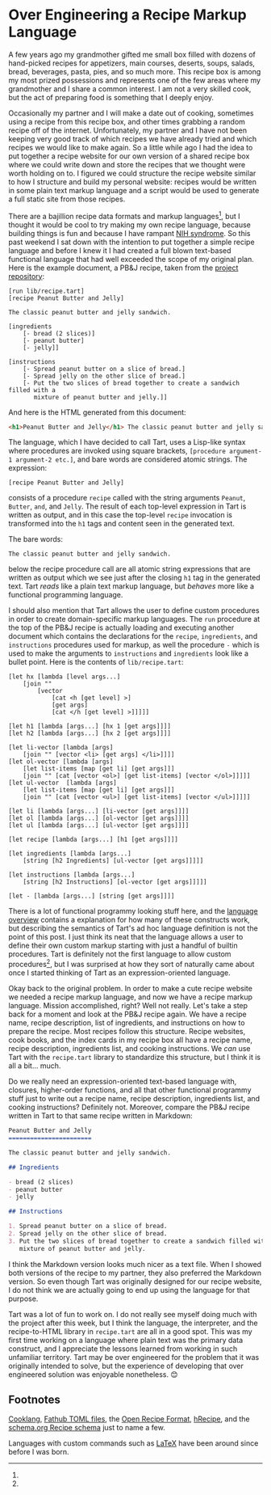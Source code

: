 Over Engineering a Recipe Markup Language
=========================================

A few years ago my grandmother gifted me small box filled with dozens of
hand-picked recipes for appetizers, main courses, deserts, soups, salads,
bread, beverages, pasta, pies, and so much more. This recipe box is among my
most prized possessions and represents one of the few areas where my
grandmother and I share a common interest. I am not a very skilled cook, but
the act of preparing food is something that I deeply enjoy.

Occasionally my partner and I will make a date out of cooking, sometimes using
a recipe from this recipe box, and other times grabbing a random recipe off of
the internet. Unfortunately, my partner and I have not been keeping very good
track of which recipes we have already tried and which recipes we would like to
make again. So a little while ago I had the idea to put together a recipe
website for our own version of a shared recipe box where we could write down
and store the recipes that we thought were worth holding on to. I figured we
could structure the recipe website similar to how I structure and build my
personal website: recipes would be written in some plain text markup language
and a script would be used to generate a full static site from those recipes.

There are a bajillion recipe data formats and markup languages[^1], but I
thought it would be cool to try making my own recipe language, because building
things is fun and because I have rampant [NIH
syndrome](https://en.wikipedia.org/wiki/Not_invented_here). So this past
weekend I sat down with the intention to put together a simple recipe language
and before I knew it I had created a full blown text-based functional language
that had well exceeded the scope of my original plan. Here is the example
document, a PB&J recipe, taken from the [project
repository](https://github.com/ashn-dot-dev/tart):

```
[run lib/recipe.tart]
[recipe Peanut Butter and Jelly]

The classic peanut butter and jelly sandwich.

[ingredients
    [- bread (2 slices)]
    [- peanut butter]
    [- jelly]]

[instructions
    [- Spread peanut butter on a slice of bread.]
    [- Spread jelly on the other slice of bread.]
    [- Put the two slices of bread together to create a sandwich filled with a
       mixture of peanut butter and jelly.]]
```

And here is the HTML generated from this document:

```html
<h1>Peanut Butter and Jelly</h1> The classic peanut butter and jelly sandwich. <h2>Ingredients</h2> <ul><li>bread (2 slices)</li><li>peanut butter</li><li>jelly</li></ul> <h2>Instructions</h2> <ol><li>Spread peanut butter on a slice of bread.</li><li>Spread jelly on the other slice of bread.</li><li>Put the two slices of bread together to create a sandwich filled with a mixture of peanut butter and jelly.</li></ol>
```

The language, which I have decided to call Tart, uses a Lisp-like syntax where
procedures are invoked using square brackets, `[procedure argument-1 argument-2
etc.]`, and bare words are considered atomic strings. The expression:

```
[recipe Peanut Butter and Jelly]
```

consists of a procedure `recipe` called with the string arguments `Peanut`,
`Butter`, `and`, and `Jelly`. The result of each top-level expression in Tart
is written as output, and in this case the top-level `recipe` invocation is
transformed into the `h1` tags and content seen in the generated text.

The bare words:

```
The classic peanut butter and jelly sandwich.
```

below the recipe procedure call are all atomic string expressions that are
written as output which we see just after the closing `h1` tag in the generated
text. Tart *reads* like a plain text markup language, but *behaves* more like a
functional programming language.

I should also mention that Tart allows the user to define custom procedures in
order to create domain-specific markup languages. The `run` procedure at the
top of the PB&J recipe is actually loading and executing another document which
contains the declarations for the `recipe`, `ingredients`, and `instructions`
procedures used for markup, as well the procedure `-` which is used to make the
arguments to `instructions` and `ingredients` look like a bullet point. Here is
the contents of `lib/recipe.tart`:

```
[let hx [lambda [level args...]
    [join ""
        [vector
            [cat <h [get level] >]
            [get args]
            [cat </h [get level] >]]]]]

[let h1 [lambda [args...] [hx 1 [get args]]]]
[let h2 [lambda [args...] [hx 2 [get args]]]]

[let li-vector [lambda [args]
    [join "" [vector <li> [get args] </li>]]]]
[let ol-vector [lambda [args]
    [let list-items [map [get li] [get args]]]
    [join "" [cat [vector <ol>] [get list-items] [vector </ol>]]]]]
[let ul-vector  [lambda [args]
    [let list-items [map [get li] [get args]]]
    [join "" [cat [vector <ul>] [get list-items] [vector </ul>]]]]]

[let li [lambda [args...] [li-vector [get args]]]]
[let ol [lambda [args...] [ol-vector [get args]]]]
[let ul [lambda [args...] [ul-vector [get args]]]]

[let recipe [lambda [args...] [h1 [get args]]]]

[let ingredients [lambda [args...]
    [string [h2 Ingredients] [ul-vector [get args]]]]]

[let instructions [lambda [args...]
    [string [h2 Instructions] [ol-vector [get args]]]]]

[let - [lambda [args...] [string [get args]]]]
```

There is a lot of functional programmy looking stuff here, and the [language
overview](https://github.com/ashn-dot-dev/tart/blob/main/overview.tart)
contains a explanation for how many of these constructs work, but describing
the semantics of Tart's ad hoc language definition is not the point of this
post. I just think its neat that the language allows a user to define their own
custom markup starting with just a handful of builtin procedures. Tart is
definitely not the first language to allow custom procedures[^2], but I was
surprised at how they sort of naturally came about once I started thinking of
Tart as an expression-oriented language.

Okay back to the original problem. In order to make a cute recipe website we
needed a recipe markup language, and now we have a recipe markup language.
Mission accomplished, right? Well not really. Let's take a step back for a
moment and look at the PB&J recipe again. We have a recipe name, recipe
description, list of ingredients, and instructions on how to prepare the
recipe. Most recipes follow this structure. Recipe websites, cook books, and
the index cards in my recipe box all have a recipe name, recipe description,
ingredients list, and cooking instructions. We *can* use Tart with the
`recipe.tart` library to standardize this structure, but I think it is all a
bit... much.

Do we really need an expression-oriented text-based language with, closures,
higher-order functions, and all that other functional programmy stuff just to
write out a recipe name, recipe description, ingredients list, and cooking
instructions? Definitely not. Moreover, compare the PB&J recipe written in Tart
to that same recipe written in Markdown:

```md
Peanut Butter and Jelly
=======================

The classic peanut butter and jelly sandwich.

## Ingredients

- bread (2 slices)
- peanut butter
- jelly

## Instructions

1. Spread peanut butter on a slice of bread.
2. Spread jelly on the other slice of bread.
3. Put the two slices of bread together to create a sandwich filled with a
   mixture of peanut butter and jelly.
```

I think the Markdown version looks much nicer as a text file. When I showed
both versions of the recipe to my partner, they also preferred the Markdown
version. So even though Tart was originally designed for our recipe website, I
do not think we are actually going to end up using the language for that
purpose.

Tart was a lot of fun to work on. I do not really see myself doing much with
the project after this week, but I think the language, the interpreter, and the
recipe-to-HTML library in `recipe.tart` are all in a good spot. This was my
first time working on a language where plain text was the primary data
construct, and I appreciate the lessons learned from working in such unfamiliar
territory. Tart may be over engineered for the problem that it was originally
intended to solve, but the experience of developing that over engineered
solution was enjoyable nonetheless. 😊

## Footnotes
[^1]:
[Cooklang](https://cooklang.org/),
[Fathub TOML files](https://git.sr.ht/~martijnbraam/fathub-data),
the [Open Recipe Format](https://open-recipe-format.readthedocs.io/),
[hRecipe](http://microformats.org/wiki/hrecipe), and
the [schema.org Recipe schema](https://schema.org/Recipe) just to name a few.

[^2]:
Languages with custom commands such as [LaTeX](https://www.latex-project.org/)
have been around since before I was born.

